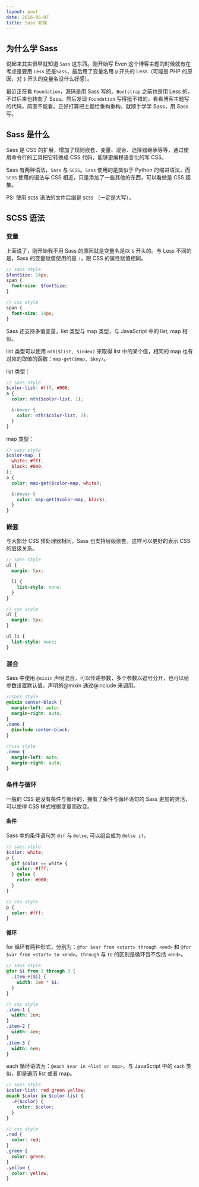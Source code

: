 ```yaml
---
layout: post
date: 2016-06-07
title: Sass 初探
---
```


## 为什么学 Sass

说起来其实很早就知道 `Sass` 这东西。刚开始写 Even 这个博客主题的时候就有在考虑是要用 `Less` 还是`Sass`，最后用了变量名用 `@` 开头的 Less（可能是 PHP 的原因，对 `$` 开头的变量名没什么好感）。

最近正在看 `Foundation`，源码是用 Sass 写的。`Bootstrap` 之前也是用 Less 的，不过后来也转向了 Sass。然后发现 `Foundation` 写得挺不错的，看看博客主题写的代码，简直不能看。正好打算把主题给重构重构，就顺手学学 Sass，用 Sass 写。

<!--more-->

## Sass 是什么

Sass 是 CSS 的扩展，增加了规则嵌套、变量、混合、选择器继承等等，通过使用命令行的工具把它转换成 CSS 代码，能够更编程语言化的写 CSS。

Sass 有两种语法，`Sass` 与 `SCSS`。`Sass` 使用的是类似于 Python 的缩进语法，而 `SCSS` 使用的语法与 CSS 相近，只是添加了一些其他的东西，可以看做是 CSS 超集。

PS: 使用 `SCSS` 语法的文件后缀是 `SCSS` （一定是大写）。

## SCSS 语法

### 变量

上面说了，刚开始我不用 Sass 的原因就是变量名是以 `$` 开头的。与 Less 不同的是，Sass 的变量赋值使用的是 `:`，跟 CSS 的属性赋值相同。

```scss
// sass style
$fontSize: 14px;
span {
  font-size: $fontSize;
}

// css style
span {
  font-size: 14px;
}
```

Sass 还支持多值变量，list 类型与 map 类型，与 JavaScript 中的 list, map 相似。

list 类型可以使用 `nth($list, $index)` 来取得 list 中的某个值，相同的 map 也有对应的取值的函数：`map-get($map, $key)`。

list 类型：

```scss
// sass style
$color-list: #fff, #000;
a {
  color: nth($color-list, 1);

  &:hover {
    color: nth($color-list, 2);
  }
}
```

map 类型：

```scss
// sass style
$color-map: (
  white: #fff,
  black: #000,
);
a {
  color: map-get($color-map, white);

  &:hover {
    color: map-get($color-map, black);
  }
}
```

### 嵌套

与大部分 CSS 预处理器相同，Sass 也支持层级嵌套。这样可以更好的表示 CSS 的层级关系。

```scss
// sass style
ul {
  margin: 5px;

  li {
    list-style: none;
  }
}

// css style
ul {
  margin: 5px;
}

ul li {
  list-style: none;
}
```

### 混合

Sass 中使用 `@mixin` 声明混合，可以传递参数，多个参数以逗号分开，也可以给参数设置默认值。声明的@mixin 通过@include 来调用。

```scss
//sass style
@mixin center-block {
  margin-left: auto;
  margin-right: auto;
}
.demo {
  @include center-block;
}

//css style
.demo {
  margin-left: auto;
  margin-right: auto;
}
```

### 条件与循环

一般的 CSS 是没有条件与循环的，拥有了条件与循环语句的 Sass 更加的灵活，可以使得 CSS 样式根据变量而改变。

#### 条件

Sass 中的条件语句为 `@if` 与 `@else`, 可以组合成为 `@else if`。

```scss
// sass style
$color: white;
p {
  @if $color == white {
    color: #fff;
  } @else {
    color: #000;
  }
}

// css style
p {
  color: #fff;
}
```

#### 循环

for 循环有两种形式，分别为：`@for $var from <start> through <end>` 和 `@for $var from <start> to <end>`。`through` 与 `to` 的区别是循环包不包括 `<end>`。

```scss
// sass style
@for $i from 1 through 3 {
  .item-#{$i} {
    width: 2em * $i;
  }
}

// css style
.item-1 {
  width: 2em;
}
.item-2 {
  width: 4em;
}
.item-3 {
  width: 6em;
}
```

each 循环语法为：`@each $var in <list or map>`，与 JavaScript 中的 `each` 类似，即是遍历 list 或者 map。

```scss
// sass style
$color-list: red green yellow;
@each $color in $color-list {
  .#{$color} {
    color: $color;
  }
}

// css style
.red {
  color: red;
}
.green {
  color: green;
}
.yellow {
  color: yellow;
}
```
